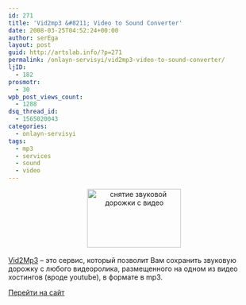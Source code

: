 ```yaml
---
id: 271
title: 'Vid2mp3 &#8211; Video to Sound Converter'
date: 2008-03-25T04:52:24+00:00
author: serEga
layout: post
guid: http://artslab.info/?p=271
permalink: /onlayn-servisyi/vid2mp3-video-to-sound-converter/
ljID:
  - 182
prosmotr:
  - 30
wpb_post_views_count:
  - 1288
dsq_thread_id:
  - 1565020043
categories:
  - onlayn-servisyi
tags:
  - mp3
  - services
  - sound
  - video
---
```

<center>
   <img STYLE="width: 189px; height: 118px" HEIGHT="118" WIDTH="189" BORDER="0" TITLE="снятие звуковой дорожки с видео" ALT="снятие звуковой дорожки с видео" SRC="{{site.img_cdn}}/vid2mp3.gif" />
</center>



<a TARGET="_blank" HREF="http://www.vidtomp3.com/index.php">Vid2Mp3</a> &#8211; это сервис, который позволит Вам сохранить звуковую дорожку с любого видеоролика, размещенного на одном из видео хостингов (вроде youtube), в формате в mp3.

<a TARGET="_blank" HREF="http://www.vidtomp3.com/index.php">Перейти на сайт</a>